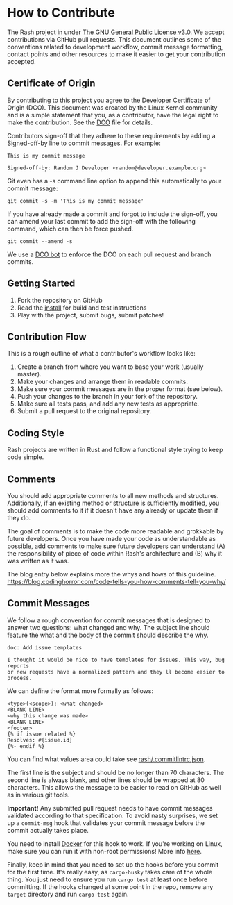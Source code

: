 # How to Contribute

The Rash project in under [The GNU General Public License v3.0](LICENSE). We accept contributions
via GitHub pull requests. This document outlines some of the conventions related to
development workflow, commit message formatting, contact points and other
resources to make it easier to get your contribution accepted.

## Certificate of Origin

By contributing to this project you agree to the Developer Certificate of
Origin (DCO). This document was created by the Linux Kernel community and is a
simple statement that you, as a contributor, have the legal right to make the
contribution. See the [DCO](DCO) file for details.

Contributors sign-off that they adhere to these requirements by adding a
Signed-off-by line to commit messages. For example:

```text
This is my commit message

Signed-off-by: Random J Developer <random@developer.example.org>
```

Git even has a -s command line option to append this automatically to your
commit message:

```shell
git commit -s -m 'This is my commit message'
```

If you have already made a commit and forgot to include the sign-off, you can amend your last commit
to add the sign-off with the following command, which can then be force pushed.

```shell
git commit --amend -s
```

We use a [DCO bot](https://github.com/apps/dco) to enforce the DCO on each pull
request and branch commits.

## Getting Started

1. Fork the repository on GitHub
1. Read the [install](INSTALL.md) for build and test instructions
1. Play with the project, submit bugs, submit patches!

## Contribution Flow

This is a rough outline of what a contributor's workflow looks like:

1. Create a branch from where you want to base your work (usually master).
1. Make your changes and arrange them in readable commits.
1. Make sure your commit messages are in the proper format (see below).
1. Push your changes to the branch in your fork of the repository.
1. Make sure all tests pass, and add any new tests as appropriate.
1. Submit a pull request to the original repository.

## Coding Style

Rash projects are written in Rust and follow a functional style trying to keep code simple.

## Comments

You should add appropriate comments to all new methods and structures.
Additionally, if an existing method or structure is sufficiently modified, you should
add comments to it if it doesn't have any already or update them if they do.

The goal of comments is to make the code more readable and grokkable by future developers. Once you
have made your code as understandable as possible, add comments to make sure future developers can
understand (A) the responsibility of piece of code within Rash's architecture and (B) why it
was written as it was.

The blog entry below explains more the whys and hows of this guideline.
<https://blog.codinghorror.com/code-tells-you-how-comments-tell-you-why/>

## Commit Messages

We follow a rough convention for commit messages that is designed to answer two
questions: what changed and why. The subject line should feature the what and
the body of the commit should describe the why.

```text
doc: Add issue templates

I thought it would be nice to have templates for issues. This way, bug reports
or new requests have a normalized pattern and they'll become easier to process.
```

We can define the format more formally as follows:

```text
<type>(<scope>): <what changed>
<BLANK LINE>
<why this change was made>
<BLANK LINE>
<footer>
{% if issue related %}
Resolves: #{issue.id}
{%- endif %}
```

You can find what values area could take see
[rash/.commitlintrc.json](https://github.com/rash-sh/rash/blob/master/.commitlintrc.json).

The first line is the subject and should be no longer than 70 characters. The
second line is always blank, and other lines should be wrapped at 80 characters.
This allows the message to be easier to read on GitHub as well as in various
git tools.

**Important!** Any submitted pull request needs to have commit messages validated according
to that specification. To avoid nasty surprises, we set up a `commit-msg` hook that validates
your commit message before the commit actually takes place.

You need to install [Docker](https://docs.docker.com/engine/install/) for this hook to work.
If you're working on Linux, make sure you can run it with non-root permissions! More info
[here](https://docs.docker.com/engine/install/linux-postinstall/).

Finally, keep in mind that you need to set up the hooks before you commit for the first time.
It's really easy, as `cargo-husky` takes care of the whole thing. You just need to ensure you
run `cargo test` at least once before committing. If the hooks changed at some point in the repo,
remove any `target` directory and run `cargo test` again.
